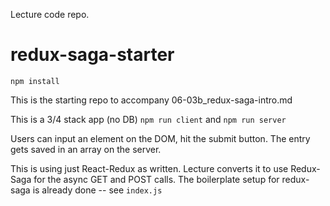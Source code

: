 Lecture code repo.

# redux-saga-starter
`npm install`

This is the starting repo to accompany 06-03b_redux-saga-intro.md

This is a 3/4 stack app (no DB)
`npm run client` and `npm run server`

Users can input an element on the DOM, hit the submit button. The entry gets saved in an array on the server.

This is using just React-Redux as written. Lecture converts it to use Redux-Saga for the async GET and POST calls.
The boilerplate setup for redux-saga is already done -- see `index.js`

